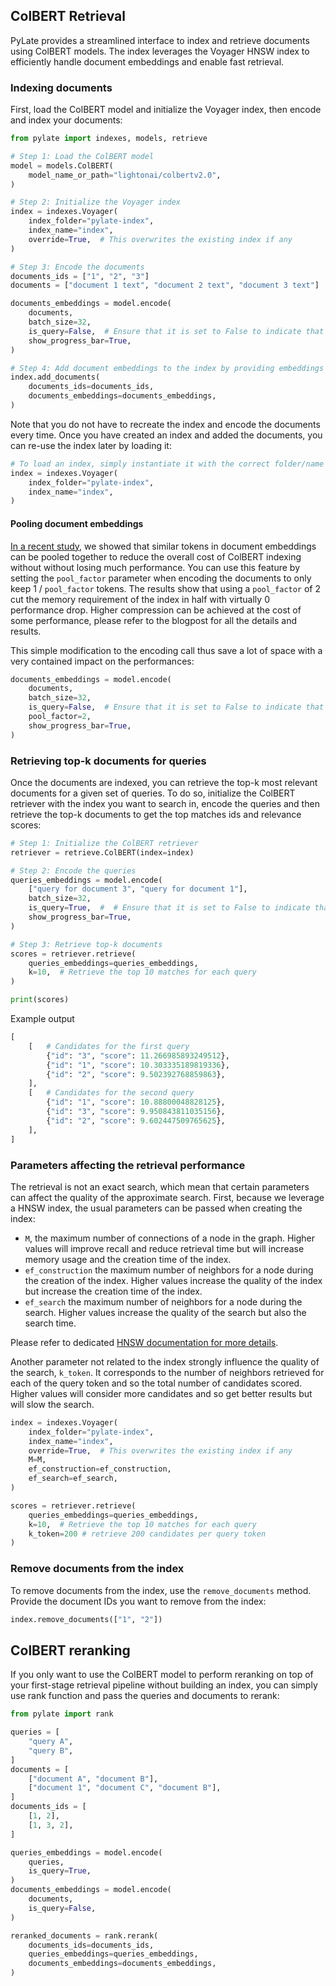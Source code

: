 ## ColBERT Retrieval

PyLate provides a streamlined interface to index and retrieve documents using ColBERT models. The index leverages the Voyager HNSW index to efficiently handle document embeddings and enable fast retrieval.

### Indexing documents

First, load the ColBERT model and initialize the Voyager index, then encode and index your documents:

```python
from pylate import indexes, models, retrieve

# Step 1: Load the ColBERT model
model = models.ColBERT(
    model_name_or_path="lightonai/colbertv2.0",
)

# Step 2: Initialize the Voyager index
index = indexes.Voyager(
    index_folder="pylate-index",
    index_name="index",
    override=True,  # This overwrites the existing index if any
)

# Step 3: Encode the documents
documents_ids = ["1", "2", "3"]
documents = ["document 1 text", "document 2 text", "document 3 text"]

documents_embeddings = model.encode(
    documents,
    batch_size=32,
    is_query=False,  # Ensure that it is set to False to indicate that these are documents, not queries
    show_progress_bar=True,
)

# Step 4: Add document embeddings to the index by providing embeddings and corresponding ids
index.add_documents(
    documents_ids=documents_ids,
    documents_embeddings=documents_embeddings,
)
```

Note that you do not have to recreate the index and encode the documents every time. Once you have created an index and added the documents, you can re-use the index later by loading it:
```python
# To load an index, simply instantiate it with the correct folder/name and without overriding it
index = indexes.Voyager(
    index_folder="pylate-index",
    index_name="index",
)
```
#### Pooling document embeddings
[In a recent study](https://www.answer.ai/posts/colbert-pooling.html), we showed that similar tokens in document embeddings can be pooled together to reduce the overall cost of ColBERT indexing without without losing much performance. You can use this feature by setting the `pool_factor` parameter when encoding the documents to only keep 1 / `pool_factor` tokens. The results show that using a `pool_factor` of 2 cut the memory requirement of the index in half with virtually 0 performance drop. Higher compression can be achieved at the cost of some performance, please refer to the blogpost for all the details and results.

This simple modification to the encoding call thus save a lot of space with a very contained impact on the performances:

```python
documents_embeddings = model.encode(
    documents,
    batch_size=32,
    is_query=False,  # Ensure that it is set to False to indicate that these are documents, not queries
    pool_factor=2,
    show_progress_bar=True,
)
```

### Retrieving top-k documents for queries

Once the documents are indexed, you can retrieve the top-k most relevant documents for a given set of queries.
To do so, initialize the ColBERT retriever with the index you want to search in, encode the queries and then retrieve the top-k documents to get the top matches ids and relevance scores:

```python
# Step 1: Initialize the ColBERT retriever
retriever = retrieve.ColBERT(index=index)

# Step 2: Encode the queries
queries_embeddings = model.encode(
    ["query for document 3", "query for document 1"],
    batch_size=32,
    is_query=True,  #  # Ensure that it is set to False to indicate that these are queries
    show_progress_bar=True,
)

# Step 3: Retrieve top-k documents
scores = retriever.retrieve(
    queries_embeddings=queries_embeddings, 
    k=10,  # Retrieve the top 10 matches for each query
)

print(scores)
```

Example output

```python
[
    [   # Candidates for the first query
        {"id": "3", "score": 11.266985893249512},
        {"id": "1", "score": 10.303335189819336},
        {"id": "2", "score": 9.502392768859863},
    ],
    [   # Candidates for the second query
        {"id": "1", "score": 10.88800048828125},
        {"id": "3", "score": 9.950843811035156},
        {"id": "2", "score": 9.602447509765625},
    ],
]
```

### Parameters affecting the retrieval performance
The retrieval is not an exact search, which mean that certain parameters can affect the quality of the approximate search. First, because we leverage a HNSW index, the usual parameters can be passed when creating the index:

- `M`, the maximum number of connections of a node in the graph. Higher values will improve recall and reduce retrieval time but will increase memory usage and the creation time of the index.
- `ef_construction` the maximum number of neighbors for a node during the creation of the index. Higher values increase the quality of the index but increase the creation time of the index.
- `ef_search` the maximum number of neighbors for a node during the search. Higher values increase the quality of the search but also the search time.

Please refer to dedicated [HNSW documentation for more details](https://www.pinecone.io/learn/series/faiss/hnsw/).

Another parameter not related to the index strongly influence the quality of the search, `k_token`. It corresponds to the number of neighbors retrieved for each of the query token and so the total number of candidates scored. Higher values will consider more candidates and so get better results but will slow the search.

```python
index = indexes.Voyager(
    index_folder="pylate-index",
    index_name="index",
    override=True,  # This overwrites the existing index if any
    M=M,
    ef_construction=ef_construction,
    ef_search=ef_search,
)

scores = retriever.retrieve(
    queries_embeddings=queries_embeddings, 
    k=10,  # Retrieve the top 10 matches for each query
    k_token=200 # retrieve 200 candidates per query token
)

```
### Remove documents from the index

To remove documents from the index, use the `remove_documents` method. Provide the document IDs you want to remove from the index:

```python
index.remove_documents(["1", "2"])
```

## ColBERT reranking

If you only want to use the ColBERT model to perform reranking on top of your first-stage retrieval pipeline without building an index, you can simply use rank function and pass the queries and documents to rerank:

```python
from pylate import rank

queries = [
    "query A",
    "query B",
]
documents = [
    ["document A", "document B"],
    ["document 1", "document C", "document B"],
]
documents_ids = [
    [1, 2],
    [1, 3, 2],
]

queries_embeddings = model.encode(
    queries,
    is_query=True,
)
documents_embeddings = model.encode(
    documents,
    is_query=False,
)

reranked_documents = rank.rerank(
    documents_ids=documents_ids,
    queries_embeddings=queries_embeddings,
    documents_embeddings=documents_embeddings,
)
```
